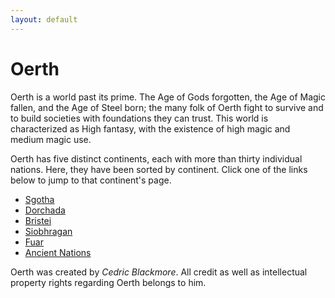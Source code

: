 ```yaml
---
layout: default
---
```

# Oerth
Oerth is a world past its prime. The Age of Gods forgotten, the Age of Magic fallen, and the Age of Steel born; the many folk of Oerth fight to survive and to build societies with foundations they can trust. This world is characterized as High fantasy, with the existence of high magic and medium magic use.

Oerth has five distinct continents, each with more than thirty individual nations.
Here, they have been sorted by continent. Click one of the links below to jump to that continent's page.

 - [Sgotha](sgotha/)
 - [Dorchada](dorchada/)
 - [Bristei](bristei/)
 - [Siobhragan](siobhragan/)
 - [Fuar](fuar/)
 - [Ancient Nations](ancients/)

Oerth was created by *Cedric Blackmore*. All credit as well as intellectual property rights regarding Oerth belongs to him.

